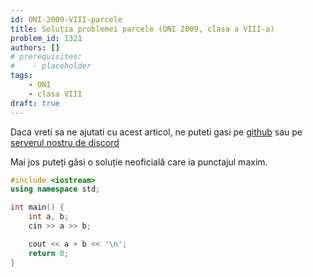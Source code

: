 ```yaml
---
id: ONI-2009-VIII-parcele
title: Soluția problemei parcele (ONI 2009, clasa a VIII-a)
problem_id: 1321
authors: []
# prerequisites:
#    - placeholder
tags:
    - ONI
    - clasa VIII
draft: true
---
```


Daca vreti sa ne ajutati cu acest articol, ne puteti gasi pe [github](https://github.com/roalgo-discord/arhiva-educationala) sau pe [serverul nostru de discord](https://discord.gg/vdDRSmg3fC)

Mai jos puteți găsi o soluție neoficială care ia punctajul maxim.

```cpp
#include <iostream>
using namespace std;

int main() {
    int a, b;
    cin >> a >> b;

    cout << a + b << '\n';
    return 0;
}
```
